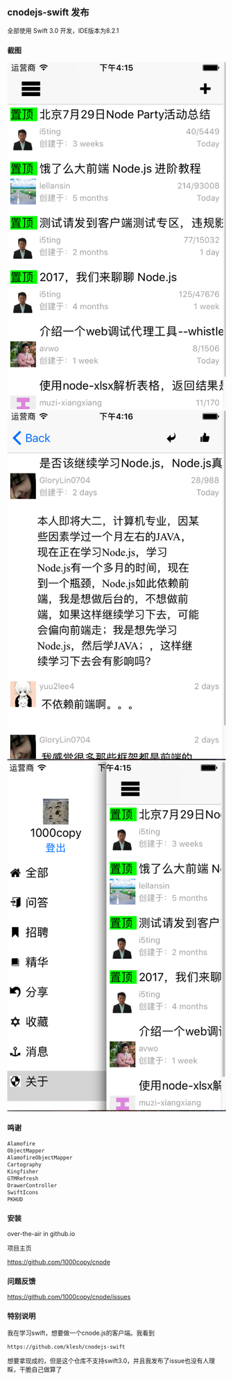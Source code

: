 
## cnodejs-swift 发布

全部使用 Swift 3.0 开发，IDE版本为8.2.1

### 截图

![首页](img/1.png)
![主题](img/2.png)
![左抽屉](img/3.png)

### 鸣谢


	Alamofire
    ObjectMapper 
    AlamofireObjectMapper
    Cartography
    Kingfisher 
    GTMRefresh
    DrawerController
    SwiftIcons
    PKHUD

### 安装

over-the-air in github.io

项目主页

https://github.com/1000copy/cnode

### 问题反馈

https://github.com/1000copy/cnode/issues

### 特别说明

我在学习swift，想要做一个cnode.js的客户端。我看到

	https://github.com/klesh/cnodejs-swift

想要拿现成的，但是这个仓库不支持swift3.0，并且我发布了issue也没有人理睬，干脆自己做算了
